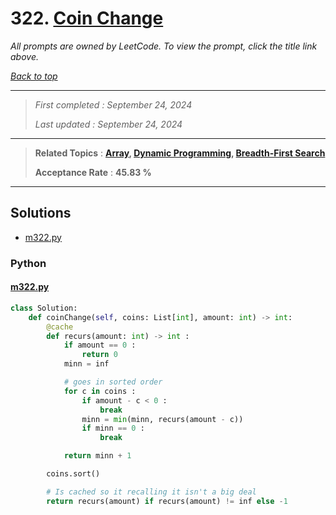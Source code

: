 # 322. [Coin Change](<https://leetcode.com/problems/coin-change>)

*All prompts are owned by LeetCode. To view the prompt, click the title link above.*

*[Back to top](<../README.md>)*

------

> *First completed : September 24, 2024*
>
> *Last updated : September 24, 2024*

------

> **Related Topics** : **[Array](<by_topic/Array.md>), [Dynamic Programming](<by_topic/Dynamic Programming.md>), [Breadth-First Search](<by_topic/Breadth-First Search.md>)**
>
> **Acceptance Rate** : **45.83 %**

------

## Solutions

- [m322.py](<../my-submissions/m322.py>)
### Python
#### [m322.py](<../my-submissions/m322.py>)
```Python
class Solution:
    def coinChange(self, coins: List[int], amount: int) -> int:
        @cache
        def recurs(amount: int) -> int :
            if amount == 0 :
                return 0
            minn = inf

            # goes in sorted order
            for c in coins :
                if amount - c < 0 :
                    break
                minn = min(minn, recurs(amount - c))
                if minn == 0 :
                    break

            return minn + 1

        coins.sort()

        # Is cached so it recalling it isn't a big deal
        return recurs(amount) if recurs(amount) != inf else -1

```

